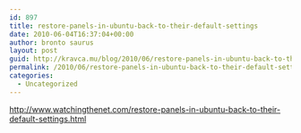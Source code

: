 ```yaml
---
id: 897
title: restore-panels-in-ubuntu-back-to-their-default-settings
date: 2010-06-04T16:37:04+00:00
author: bronto saurus
layout: post
guid: http://kravca.mu/blog/2010/06/restore-panels-in-ubuntu-back-to-their-default-settings/
permalink: /2010/06/restore-panels-in-ubuntu-back-to-their-default-settings/
categories:
  - Uncategorized
---
```

<http://www.watchingthenet.com/restore-panels-in-ubuntu-back-to-their-default-settings.html>